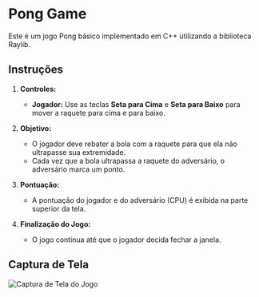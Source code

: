 # Pong Game

Este é um jogo Pong básico implementado em C++ utilizando a biblioteca Raylib.

## Instruções

1. **Controles:**
   - **Jogador:** Use as teclas **Seta para Cima** e **Seta para Baixo** para mover a raquete para cima e para baixo.

2. **Objetivo:**
   - O jogador deve rebater a bola com a raquete para que ela não ultrapasse sua extremidade.
   - Cada vez que a bola ultrapassa a raquete do adversário, o adversário marca um ponto.

3. **Pontuação:**
   - A pontuação do jogador e do adversário (CPU) é exibida na parte superior da tela.

4. **Finalização do Jogo:**
   - O jogo continua até que o jogador decida fechar a janela.

## Captura de Tela
![Captura de Tela do Jogo](pong.png)
